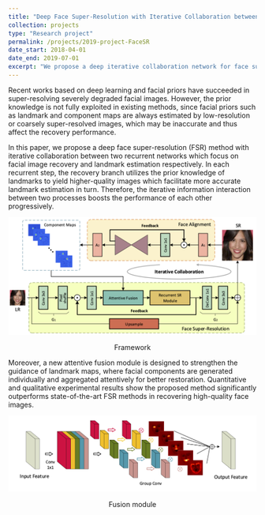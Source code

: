 ```yaml
---
title: "Deep Face Super-Resolution with Iterative Collaboration between Attentive Recovery and Landmark Estimation"
collection: projects
type: "Research project"
permalink: /projects/2019-project-FaceSR
date_start: 2018-04-01
date_end: 2019-07-01
excerpt: "We propose a deep iterative collaboration network for face super-resolution. <br/><img src='/images/project-FaceSR-head.png' width='500px'>"
---
```


Recent works based on deep learning and facial priors have succeeded in super-resolving severely degraded facial images. However, the prior knowledge is not fully exploited in existing methods, since facial priors such as landmark and component maps are always estimated by low-resolution or coarsely super-resolved images, which may be inaccurate and thus affect the recovery performance.

In this paper, we propose a deep face super-resolution (FSR) method with iterative collaboration between two recurrent networks which focus on facial image recovery and landmark estimation respectively. In each recurrent step, the recovery branch utilizes the prior knowledge of landmarks to yield higher-quality images which facilitate more accurate landmark estimation in turn. Therefore, the iterative information interaction between two processes boosts the performance of each other progressively.

![img](/images/project-FaceSR-net.png)

<p style="text-align: center;">Framework</p>

Moreover, a new attentive fusion module is designed to strengthen the guidance of landmark maps, where facial components are generated individually and aggregated  attentively for better restoration. Quantitative and qualitative experimental results show the proposed method significantly outperforms state-of-the-art FSR methods in recovering high-quality face images.

![img](/images/project-FaceSR-fusion.png)

<p style="text-align: center;">Fusion module</p>
